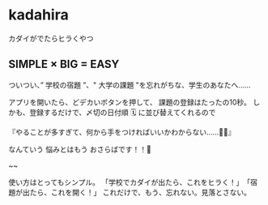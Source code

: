 # kadahira

カダイがでたらヒラくやつ

## SIMPLE × BIG = EASY

ついつい、” 学校の宿題 ”、" 大学の課題 "を忘れがちな、学生のあなたへ......

アプリを開いたら、どデカいボタンを押して、
課題の登録はたったの10秒。
しかも、登録するだけで、〆切の日付順 🗓️ に並び替えてくれるので

『やることが多すぎて、何から手をつければいいかわからない……🤦‍♀️』

なんていう 悩みとはもう おさらばです！！🥳

~~

使い方はとってもシンプル。
「学校でカダイが出たら、これをヒラく！」　「宿題が出たら、これを開く！」
これだけで、もう、忘れない。見落とさない。